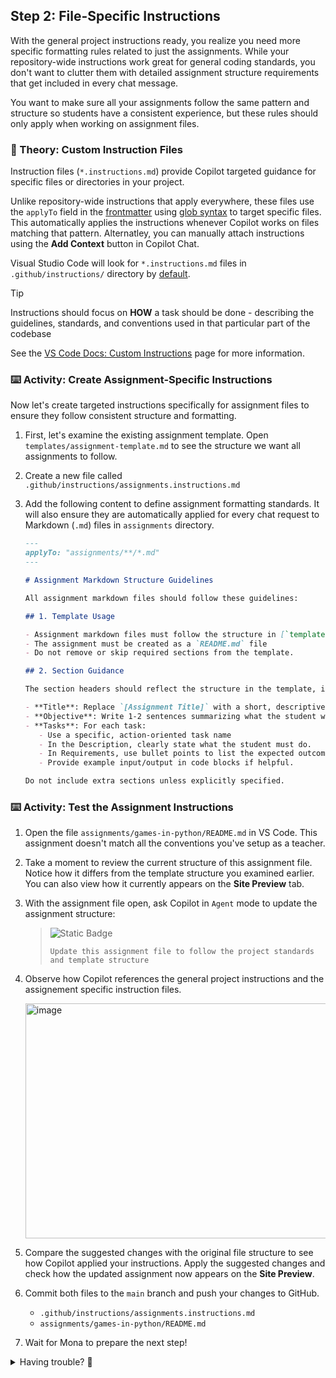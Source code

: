 ## Step 2: File-Specific Instructions

With the general project instructions ready, you realize you need more specific formatting rules related to just the assignments. While your repository-wide instructions work great for general coding standards, you don't want to clutter them with detailed assignment structure requirements that get included in every chat message.

You want to make sure all your assignments follow the same pattern and structure so students have a consistent experience, but these rules should only apply when working on assignment files.

### 📖 Theory: Custom Instruction Files

Instruction files (`*.instructions.md`) provide Copilot targeted guidance for specific files or directories in your project.

Unlike repository-wide instructions that apply everywhere, these files use the `applyTo` field in the [frontmatter](https://jekyllrb.com/docs/front-matter/) using [glob syntax](https://code.visualstudio.com/docs/editor/glob-patterns) to target specific files. This automatically applies the instructions whenever Copilot works on files matching that pattern. Alternatley, you can manually attach instructions using the **Add Context** button in Copilot Chat.

Visual Studio Code will look for `*.instructions.md` files in `.github/instructions/` directory by [default](vscode://settings/chat.instructionsFilesLocations).

> [!TIP]
> Instructions should focus on **HOW** a task should be done - describing the guidelines, standards, and conventions used in that particular part of the codebase

See the [VS Code Docs: Custom Instructions](https://code.visualstudio.com/docs/copilot/copilot-customization#_custom-instructions) page for more information.

### ⌨️ Activity: Create Assignment-Specific Instructions

Now let's create targeted instructions specifically for assignment files to ensure they follow consistent structure and formatting.

1. First, let's examine the existing assignment template. Open `templates/assignment-template.md` to see the structure we want all assignments to follow.

1. Create a new file called `.github/instructions/assignments.instructions.md`

1. Add the following content to define assignment formatting standards. It will also ensure they are automatically applied for every chat request to Markdown (`.md`) files in `assignments` directory.

   ```markdown
   ---
   applyTo: "assignments/**/*.md"
   ---

   # Assignment Markdown Structure Guidelines

   All assignment markdown files should follow these guidelines:

   ## 1. Template Usage

   - Assignment markdown files must follow the structure in [`templates/assignment-template.md`](../../templates/assignment-template.md).
   - The assignment must be created as a `README.md` file
   - Do not remove or skip required sections from the template.

   ## 2. Section Guidance

   The section headers should reflect the structure in the template, including the exact icon usage.

   - **Title**: Replace `[Assignment Title]` with a short, descriptive name (e.g., `Python Basics`, `Loops and Conditionals`, `Functions and Modules`).
   - **Objective**: Write 1-2 sentences summarizing what the student will learn or accomplish. Focus on the main skills or concepts.
   - **Tasks**: For each task:
      - Use a specific, action-oriented task name
      - In the Description, clearly state what the student must do.
      - In Requirements, use bullet points to list the expected outcomes or features. Be specific and measurable
      - Provide example input/output in code blocks if helpful.

   Do not include extra sections unless explicitly specified.
   ```

### ⌨️ Activity: Test the Assignment Instructions

1. Open the file `assignments/games-in-python/README.md` in VS Code. This assignment doesn't match all the conventions you've setup as a teacher.

1. Take a moment to review the current structure of this assignment file. Notice how it differs from the template structure you examined earlier. You can also view how it currently appears on the **Site Preview** tab.

1. With the assignment file open, ask Copilot in `Agent` mode to update the assignment structure:

   > ![Static Badge](https://img.shields.io/badge/-Prompt-text?style=social&logo=github%20copilot)
   >
   > ```prompt
   > Update this assignment file to follow the project standards and template structure
   > ```

1. Observe how Copilot references the general project instructions and the assignement specific instruction files.

   <img width="492" height="376" alt="image" src="https://github.com/user-attachments/assets/dbf26be3-5940-4619-af4e-0a4380f16494" />

1. Compare the suggested changes with the original file structure to see how Copilot applied your instructions. Apply the suggested changes and check how the updated assignment now appears on the **Site Preview**.

1. Commit both files to the `main` branch and push your changes to GitHub.

   - `.github/instructions/assignments.instructions.md`
   - `assignments/games-in-python/README.md`

1. Wait for Mona to prepare the next step!

<details>
<summary>Having trouble? 🤷</summary><br/>

- Make sure you commited both files to `main` branch:
  - `.github/instructions/assignments.instructions.md`
  - `assignments/games-in-python/README.md`

</details>
